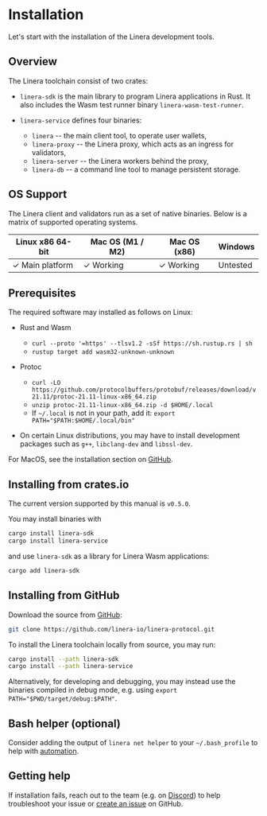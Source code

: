 # Installation

Let's start with the installation of the Linera development tools.

## Overview

The Linera toolchain consist of two crates:

- `linera-sdk` is the main library to program Linera applications in Rust. It also
  includes the Wasm test runner binary `linera-wasm-test-runner`.

- `linera-service` defines four binaries:

  - `linera` -- the main client tool, to operate user wallets,
  - `linera-proxy` -- the Linera proxy, which acts as an ingress for validators,
  - `linera-server` -- the Linera workers behind the proxy,
  - `linera-db` -- a command line tool to manage persistent storage.

## OS Support

The Linera client and validators run as a set of native binaries. Below is a
matrix of supported operating systems.

| Linux x86 64-bit | Mac OS (M1 / M2) | Mac OS (x86) | Windows  |
| ---------------- | ---------------- | ------------ | -------- |
| ✓ Main platform  | ✓ Working        | ✓ Working    | Untested |

## Prerequisites

The required software may installed as follows on Linux:

- Rust and Wasm

  - `curl --proto '=https' --tlsv1.2 -sSf https://sh.rustup.rs | sh`
  - `rustup target add wasm32-unknown-unknown`

- Protoc

  - `curl -LO https://github.com/protocolbuffers/protobuf/releases/download/v21.11/protoc-21.11-linux-x86_64.zip`
  - `unzip protoc-21.11-linux-x86_64.zip -d $HOME/.local`
  - If `~/.local` is not in your path, add it:
    `export PATH="$PATH:$HOME/.local/bin"`

- On certain Linux distributions, you may have to install development packages
  such as `g++`, `libclang-dev` and `libssl-dev`.

For MacOS, see the installation section on
[GitHub](https://github.com/linera-io/linera-protocol/blob/main/INSTALL.md).

## Installing from crates.io

The current version supported by this manual is `v0.5.0`.

You may install binaries with

```bash
cargo install linera-sdk
cargo install linera-service
```

and use `linera-sdk` as a library for Linera Wasm applications:

```bash
cargo add linera-sdk
```

## Installing from GitHub

Download the source from [GitHub](https://github.com/linera-io/linera-protocol):

```bash
git clone https://github.com/linera-io/linera-protocol.git
```

To install the Linera toolchain locally from source, you may run:

```bash
cargo install --path linera-sdk
cargo install --path linera-service
```

Alternatively, for developing and debugging, you may instead use the binaries
compiled in debug mode, e.g. using `export PATH="$PWD/target/debug:$PATH"`.

<!--
This manual has been tested against the following commit of the [repository](https://github.com/linera-io/linera-protocol):

```text
{{#include ../../.git/modules/linera-protocol/HEAD}}
```
-->

## Bash helper (optional)

Consider adding the output of `linera net helper` to your `~/.bash_profile` to
help with [automation](../core_concepts/wallets.md#automation-in-bash).

## Getting help

If installation fails, reach out to the team (e.g. on
[Discord](https://discord.gg/linera)) to help troubleshoot your issue or
[create an issue](https://github.com/linera-io/linera-protocol/issues/new) on
GitHub.
